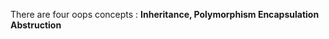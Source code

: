 There are four oops concepts :
   <b> <a> Inheritance,
		<c> Polymorphism
    <c> Encapsulation
    <d> Abstruction
